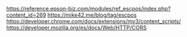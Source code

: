 https://reference.epson-biz.com/modules/ref_escpos/index.php?content_id=269
https://mike42.me/blog/tag/escpos
https://developer.chrome.com/docs/extensions/mv3/content_scripts/
https://developer.mozilla.org/es/docs/Web/HTTP/CORS
